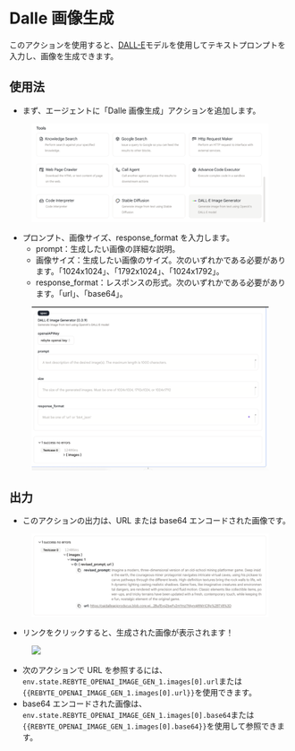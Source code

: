 # Dalle 画像生成

このアクションを使用すると、[DALL-E](https://openai.com/blog/dall-e/)モデルを使用してテキストプロンプトを入力し、画像を生成できます。

## 使用法

- まず、エージェントに「Dalle 画像生成」アクションを追加します。

<figure><img src="../../../../images/dalle-1.png"></figure>

- プロンプト、画像サイズ、response_format を入力します。
  - prompt：生成したい画像の詳細な説明。
  - 画像サイズ：生成したい画像のサイズ。次のいずれかである必要があります。「1024x1024」、「1792x1024」、「1024x1792」。
  - response_format：レスポンスの形式。次のいずれかである必要があります。「url」、「base64」。

<figure><img src="../../../../images/dalle-2.png"></figure>
  
## 出力

- このアクションの出力は、URL または base64 エンコードされた画像です。

<figure><img src="../../../../images/dalle-3.png"></figure>

- リンクをクリックすると、生成された画像が表示されます！

<figure><img src="../../../../images/dalle-4.png"></figure>

- 次のアクションで URL を参照するには、 `env.state.REBYTE_OPENAI_IMAGE_GEN_1.images[0].url`または`{{REBYTE_OPENAI_IMAGE_GEN_1.images[0].url}}`を使用できます。
- base64 エンコードされた画像は、 `env.state.REBYTE_OPENAI_IMAGE_GEN_1.images[0].base64`または`{{REBYTE_OPENAI_IMAGE_GEN_1.images[0].base64}}`を使用して参照できます。
